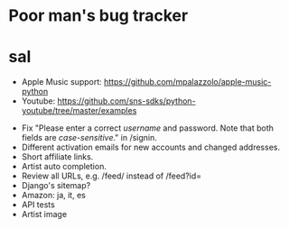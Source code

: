 # Poor man's bug tracker

# sal
- Apple Music support: https://github.com/mpalazzolo/apple-music-python
- Youtube: https://github.com/sns-sdks/python-youtube/tree/master/examples

* Fix "Please enter a correct *username* and password. Note that both fields are
  *case-sensitive*." in /signin.
* Different activation emails for new accounts and changed addresses.
* Short affiliate links.
* Artist auto completion.
* Review all URLs, e.g. /feed/<id> instead of /feed?id=<id>
* Django's sitemap?
* Amazon: ja, it, es
* API tests
* Artist image
